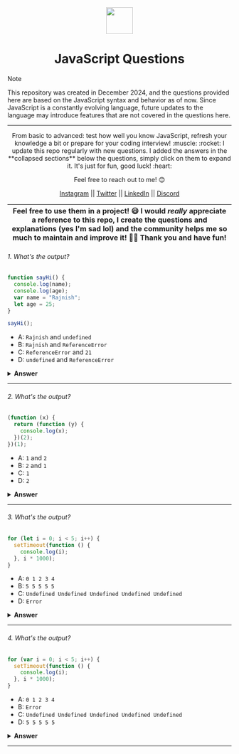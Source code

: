 <div align="center">
  <img height="60" src="https://img.icons8.com/color/344/javascript.png">
  <h1>JavaScript Questions</h1>
</div>

> [!NOTE]  
> This repository was created in December 2024, and the questions provided here are based on the JavaScript syntax and behavior as of now. Since JavaScript is a constantly evolving language, future updates to the language may introduce features that are not covered in the questions here.

---

<p align="center">
From basic to advanced: test how well you know JavaScript, refresh your knowledge a bit or prepare for your coding interview! :muscle: :rocket: I update this repo regularly with new questions. I added the answers in the **collapsed sections** below the questions, simply click on them to expand it. It's just for fun, good luck! :heart:</p>

<p align="center">Feel free to reach out to me! 😊</p>

<p align="center">
  <a href="https://www.instagram.com/its_rajnishpandey">Instagram</a> || <a href="https://twitter.com/RajnishPandey97">Twitter</a> || <a href="https://www.linkedin.com/in/rajnish-pandey/">LinkedIn</a> || <a href="https://discord.com/channels/@me">Discord</a>
</p>

| Feel free to use them in a project! 😃 I would _really_ appreciate a reference to this repo, I create the questions and explanations (yes I'm sad lol) and the community helps me so much to maintain and improve it! 💪🏼 Thank you and have fun! |
| ------------------------------------------------------------------------------------------------------------------------------------------------------------------------------------------------------------------------------------------------ |

###### 1. What's the output?

```javascript
function sayHi() {
  console.log(name);
  console.log(age);
  var name = "Rajnish";
  let age = 25;
}

sayHi();
```

- A: `Rajnish` and `undefined`
- B: `Rajnish` and `ReferenceError`
- C: `ReferenceError` and `21`
- D: `undefined` and `ReferenceError`

<details><summary><b>Answer</b></summary>
<p>

#### Answer: D

Within the function, we first declare the `name` variable with the `var` keyword. This means that the variable gets hoisted (memory space is set up during the creation phase) with the default value of `undefined`, until we actually get to the line where we define the variable. We haven't defined the variable yet on the line where we try to log the `name` variable, so it still holds the value of `undefined`.

Variables with the `let` keyword (and `const`) are hoisted, but unlike `var`, don't get <i>initialized</i>. They are not accessible before the line we declare (initialize) them. This is called the "temporal dead zone". When we try to access the variables before they are declared, JavaScript throws a `ReferenceError`.

</p>
</details>

---

###### 2. What's the output?

```javascript
(function (x) {
  return (function (y) {
    console.log(x);
  })(2);
})(1);
```

- A: `1` and `2`
- B: `2` and `1`
- C: `1`
- D: `2`

<details><summary><b>Answer</b></summary>
<p>

#### Answer: C

Because of closure.

</p>
</details>

---

###### 3. What's the output?

```javascript
for (let i = 0; i < 5; i++) {
  setTimeout(function () {
    console.log(i);
  }, i * 1000);
}
```

- A: `0 1 2 3 4`
- B: `5 5 5 5 5`
- C: `Undefined Undefined Undefined Undefined Undefined`
- D: `Error`

<details><summary><b>Answer</b></summary>
<p>

#### Answer: A

The output is 0 1 2 3 4, as described in Option A, because let is block-scoped.

</p>
</details>

---

###### 4. What's the output?

```javascript
for (var i = 0; i < 5; i++) {
  setTimeout(function () {
    console.log(i);
  }, i * 1000);
}
```

- A: `0 1 2 3 4`
- B: `Error`
- C: `Undefined Undefined Undefined Undefined Undefined`
- D: `5 5 5 5 5`

<details><summary><b>Answer</b></summary>
<p>

#### Answer: D

`var` is function-scoped:
When using `var`, the variable `i` is not block-scoped but function-scoped. This means that all iterations of the for loop share the same `i` variable.

How `setTimeout` works:
The function inside `setTimeout` is a callback that executes after the specified delay. By the time these callbacks execute (after `i * 1000` milliseconds), the `for` loop has already completed its execution, and the value of `i` has become `5`.

What happens in the loop:

The loop runs 5 times, incrementing `i` from `0` to `4`.
Each time, `setTimeout` schedules a callback to run after i \_ 1000 milliseconds.
However, all these callbacks reference the same i variable.
By the time the first callback executes (after `0 * 1000` ms), the `for` loop has completed, and `i` is now `5`.

</p>
</details>

---
